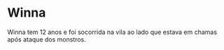 # Winna

Winna tem 12 anos e foi socorrida na vila ao lado que estava em chamas após ataque dos monstros.